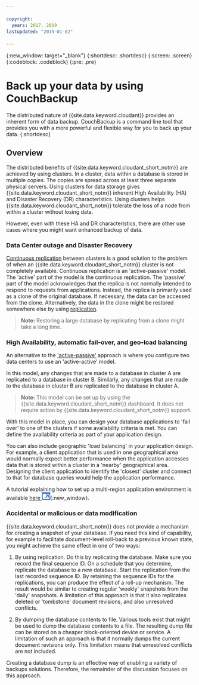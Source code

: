 ```yaml
---

copyright:
  years: 2017, 2019
lastupdated: "2019-01-02"

---
```


{:new_window: target="_blank"}
{:shortdesc: .shortdesc}
{:screen: .screen}
{:codeblock: .codeblock}
{:pre: .pre}

<!-- Acrolinx: 2017-05-02 -->

# Back up your data by using CouchBackup

The distributed nature of {{site.data.keyword.cloudant}} provides an inherent form of data backup.
CouchBackup is a command line tool that provides you with a more powerful and flexible way for you to back up your data.
{:shortdesc}

## Overview

The distributed benefits of {{site.data.keyword.cloudant_short_notm}} are achieved by using clusters.
In a cluster,
data within a database is stored in multiple copies.
The copies are spread across at least three separate physical servers.
Using clusters for data storage gives {{site.data.keyword.cloudant_short_notm}}
inherent High Availability (HA) and Disaster Recovery (DR) characteristics.
Using clusters helps {{site.data.keyword.cloudant_short_notm}} tolerate the loss of a node
from within a cluster without losing data.

However,
even with these HA and DR characteristics,
there are other use cases where you might want enhanced backup of data.

<div id="activepassive"></div>

### Data Center outage and Disaster Recovery

[Continuous replication](../api/replication.html#continuous-replication) between clusters is a good solution to the problem of
when an {{site.data.keyword.cloudant_short_notm}} cluster is not completely available.
Continuous replication is an 'active-passive' model.
The 'active' part of the model is the continuous replication.
The 'passive' part of the model acknowledges that the replica is not normally intended to respond to requests from applications.
Instead,
the replica is primarily used as a clone of the original database.
If necessary,
the data can be accessed from the clone.
Alternatively,
the data in the clone might be restored somewhere else by using [replication](../api/replication.html).

>	**Note:** Restoring a large database by replicating from a clone might take a long time.

### High Availability, automatic fail-over, and geo-load balancing

An alternative to the ['active-passive'](#activepassive) approach is where you configure two data centers to use an 'active-active' model.

In this model,
any changes that are made to a database in cluster A are replicated to a database in cluster B.
Similarly,
any changes that are made to the database in cluster B are replicated to the database in cluster A.

>	**Note:** This model can be set up by using the {{site.data.keyword.cloudant_short_notm}} dashboard.
It does not require action by {{site.data.keyword.cloudant_short_notm}} support.

With this model in place,
you can design your database applications to 'fail over' to one of the clusters if some availability criteria is met.
You can define the availability criteria as part of your application design.

You can also include geographic 'load balancing' in your application design.
For example,
a client application that is used in one geographical area would normally expect better performance
when the application accesses data that is stored within a cluster in a 'nearby' geographical area.
Designing the client application to identify the 'closest' cluster and connect to that for database queries
would help the application performance.

A tutorial explaining how to set up a multi-region application environment is available
[here ![External link icon](../images/launch-glyph.svg "External link icon")](http://www.ibm.com/developerworks/cloud/library/cl-multi-region-bluemix-apps-with-cloudant-and-dyn-trs/index.html){:new_window}.

### Accidental or malicious or data modification

{{site.data.keyword.cloudant_short_notm}} does not provide a mechanism for creating a snapshot of your database.
If you need this kind of capability,
for example to facilitate document-level roll-back to a previous known state,
you might achieve the same effect in one of two ways:

1.	By using replication. Do this by replicating the database. Make sure you record the final sequence ID. On a schedule that you determine, replicate the database to a new database. Start the replication from the last recorded sequence ID. By retaining the sequence IDs for the replications, you can produce the effect of a roll-up mechanism. The result would be similar to creating regular 'weekly' snapshots from the 'daily' snapshots. A limitation of this approach is that it also replicates deleted or 'tombstone' document revisions, and also unresolved conflicts.

2.	By dumping the database contents to file. Various tools exist that might be used to dump the database contents to a file. The resulting dump file can be stored on a cheaper block-oriented device or service. A limitation of such an approach is that it normally dumps the current document revisions only. This limitation means that unresolved conflicts are not included.

Creating a database dump is an effective way of enabling a variety of backups solutions.
Therefore,
the remainder of the discussion focuses on this approach.

<!--
https://developer.ibm.com/clouddataservices/2016/03/22/simple-couchdb-and-cloudant-backup/

A useful approach is to have couchbackup's snapshots placed on the {{site.data.keyword.cloud}} Object Storage service, as described here:

https://developer.ibm.com/recipes/tutorials/object-storage-cloudant-backup/
-->